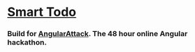 # [Smart Todo](http://invincible.2016.angularattack.io/)

### Build for [AngularAttack](http://2016.angularattack.com). The 48 hour online Angular hackathon.

